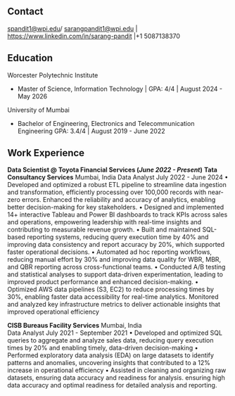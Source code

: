 ## Contact
spandit1@wpi.edu/ sarangpandit1@wpi.edu | https://www.linkedin.com/in/sarang-pandit |+1 5087138370


## Education
Worcester Polytechnic Institute	
- Master of Science, Information Technology | GPA: 4/4 | August 2024 - May 2026

University of Mumbai	
- Bachelor of Engineering, Electronics and Telecommunication Engineering GPA: 3.4/4	| August 2019 - June 2022

## Work Experience
**Data Scientist @ Toyota Financial Services (_June 2022 - Present_)**
**Tata Consultancy Services**	                                                                                                                             Mumbai, India
Data Analyst	      July 2022 - June 2024
•	Developed and optimized a robust ETL pipeline to streamline data ingestion and transformation, efficiently processing over 100,000 records with near-zero errors. Enhanced the reliability and accuracy of analytics, enabling better decision-making for key stakeholders.
•	Designed and implemented 14+ interactive Tableau and Power BI dashboards to track KPIs across sales and operations, empowering leadership with real-time insights and contributing to measurable revenue growth.
•	Built and maintained SQL-based reporting systems, reducing query execution time by 40% and improving data consistency and report accuracy by 20%, which supported faster operational decisions.
•	Automated ad hoc reporting workflows, reducing manual effort by 30% and improving data quality for WBR, MBR, and QBR reporting across cross-functional teams.
•	Conducted A/B testing and statistical analyses to support data-driven experimentation, leading to improved product performance and enhanced decision-making.
•	Optimized AWS data pipelines (S3, EC2) to reduce processing times by 30%, enabling faster data accessibility for real-time analytics. Monitored and analyzed key infrastructure metrics to deliver actionable insights that improved operational efficiency


**CISB Bureaus Facility Services**	                                                                                                                Mumbai, India              
Data Analyst                                                                                                                                                 July 2021 - September 2021
•	Developed and optimized SQL queries to aggregate and analyze sales data, reducing query execution times by 20% and enabling timely, data-driven decision-making
•	Performed exploratory data analysis (EDA) on large datasets to identify patterns and anomalies, uncovering insights that contributed to a 12% increase in operational efficiency
•	Assisted in cleaning and organizing raw datasets, ensuring data accuracy and readiness for analysis. ensuring high data accuracy and optimal readiness for detailed analysis and reporting.



